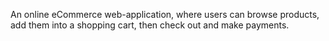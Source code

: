 An online eCommerce web-application, where users can browse products, add them into a shopping cart, then check out and make payments.
